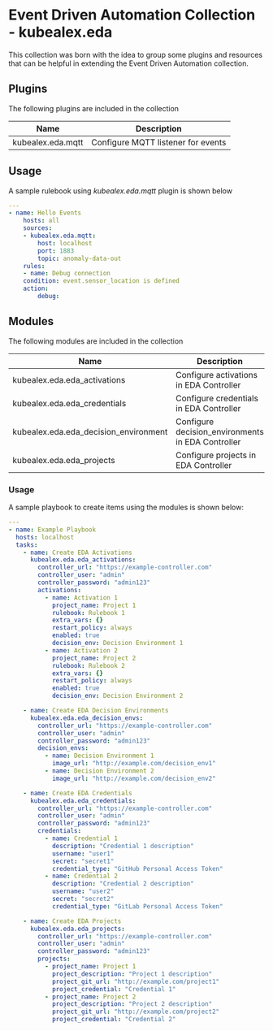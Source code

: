 # Event Driven Automation Collection - kubealex.eda

This collection was born with the idea to group some plugins and resources that can be helpful in extending the Event Driven Automation collection.


## Plugins

The following plugins are included in the collection

| Name | Description |
|-|-|
| kubealex.eda.mqtt | Configure MQTT listener for events |

## Usage

A sample rulebook using *kubealex.eda.mqtt* plugin is shown below

```yaml
---
- name: Hello Events
    hosts: all
    sources:
    - kubealex.eda.mqtt:
        host: localhost
        port: 1883
        topic: anomaly-data-out
    rules:
    - name: Debug connection
    condition: event.sensor_location is defined
    action:
        debug:
```

## Modules

The following modules are included in the collection

| Name | Description |
|-|-|
| kubealex.eda.eda_activations | Configure activations in EDA Controller |
| kubealex.eda.eda_credentials | Configure credentials in EDA Controller |
| kubealex.eda.eda_decision_environment | Configure decision_environments in EDA Controller |
| kubealex.eda.eda_projects | Configure projects in EDA Controller |

### Usage

A sample playbook to create items using the modules is shown below:


```yaml
---
- name: Example Playbook
  hosts: localhost
  tasks:
    - name: Create EDA Activations
      kubealex.eda.eda_activations:
        controller_url: "https://example-controller.com"
        controller_user: "admin"
        controller_password: "admin123"
        activations:
          - name: Activation 1
            project_name: Project 1
            rulebook: Rulebook 1
            extra_vars: {}
            restart_policy: always
            enabled: true
            decision_env: Decision Environment 1
          - name: Activation 2
            project_name: Project 2
            rulebook: Rulebook 2
            extra_vars: {}
            restart_policy: always
            enabled: true
            decision_env: Decision Environment 2

    - name: Create EDA Decision Environments
      kubealex.eda.eda_decision_envs:
        controller_url: "https://example-controller.com"
        controller_user: "admin"
        controller_password: "admin123"
        decision_envs:
          - name: Decision Environment 1
            image_url: "http://example.com/decision_env1"
          - name: Decision Environment 2
            image_url: "http://example.com/decision_env2"

    - name: Create EDA Credentials
      kubealex.eda.eda_credentials:
        controller_url: "https://example-controller.com"
        controller_user: "admin"
        controller_password: "admin123"
        credentials:
          - name: Credential 1
            description: "Credential 1 description"
            username: "user1"
            secret: "secret1"
            credential_type: "GitHub Personal Access Token"
          - name: Credential 2
            description: "Credential 2 description"
            username: "user2"
            secret: "secret2"
            credential_type: "GitLab Personal Access Token"

    - name: Create EDA Projects
      kubealex.eda.eda_projects:
        controller_url: "https://example-controller.com"
        controller_user: "admin"
        controller_password: "admin123"
        projects:
          - project_name: Project 1
            project_description: "Project 1 description"
            project_git_url: "http://example.com/project1"
            project_credential: "Credential 1"
          - project_name: Project 2
            project_description: "Project 2 description"
            project_git_url: "http://example.com/project2"
            project_credential: "Credential 2"
```